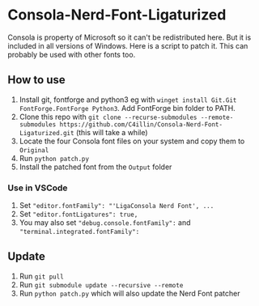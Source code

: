 # Consola-Nerd-Font-Ligaturized

Consola is property of Microsoft so it can't be redistributed here. But it is included in all versions of Windows. Here is a script to patch it. This can probably be used with other fonts too.

## How to use

1. Install git, fontforge and python3 eg with `winget install Git.Git FontForge.FontForge Python3`. Add FontForge bin folder to PATH.
2. Clone this repo with `git clone --recurse-submodules --remote-submodules https://github.com/C4illin/Consola-Nerd-Font-Ligaturized.git` (this will take a while)
3. Locate the four Consola font files on your system and copy them to `Original`
4. Run `python patch.py`
5. Install the patched font from the `Output` folder

### Use in VSCode

1. Set `"editor.fontFamily": "'LigaConsola Nerd Font', ...`
2. Set `"editor.fontLigatures": true,`
3. You may also set `"debug.console.fontFamily":` and `"terminal.integrated.fontFamily":`

## Update

1. Run `git pull`
2. Run `git submodule update --recursive --remote`
3. Run `python patch.py` which will also update the Nerd Font patcher
